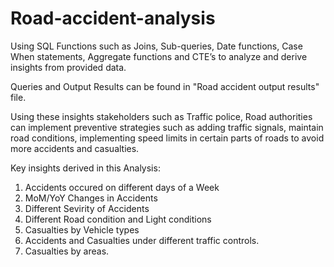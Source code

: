 # Road-accident-analysis

Using SQL Functions such as  Joins, Sub-queries, Date functions, Case When statements, Aggregate functions and CTE’s to analyze and derive insights from provided data. 

Queries and Output Results can be found in "Road accident output results" file.

Using these insights stakeholders such as Traffic police, Road authorities can implement preventive strategies such as adding traffic signals, maintain road conditions, implementing speed limits in certain parts of roads to avoid more accidents and casualties.

Key insights derived in this Analysis:

1) Accidents occured on different days of a Week
2) MoM/YoY Changes in Accidents
3) Different Sevirity of Accidents
4) Different Road condition and Light conditions
5) Casualties by Vehicle types
6) Accidents and Casualties under different traffic controls.
7) Casualties by areas.
